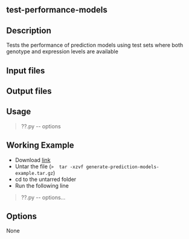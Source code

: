 ## test-performance-models

## Description

Tests the performance of prediction models using test sets where both genotype and expression levels are available

## Input files



## Output files


## Usage
> ??.py -- options

## Working Example
- Download [link]()
- Untar the file (`>  tar -xzvf generate-prediction-models-example.tar.gz`)
- cd to the untarred folder
- Run the following line

> ??.py -- options...

## Options
None
